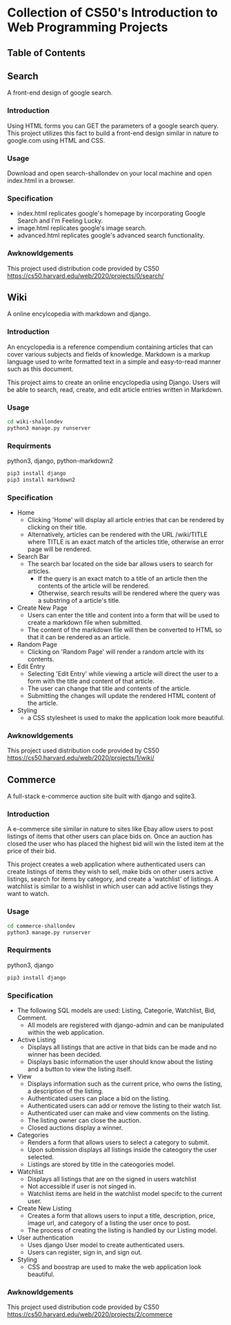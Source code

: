 # Collection of CS50's Introduction to Web Programming Projects

## Table of Contents

## Search
A front-end design of google search.

### Introduction
Using HTML forms you can GET the parameters of a google search query. This project utilizes this fact to build a front-end design similar in nature to google.com using HTML and CSS.

### Usage
Download and open search-shallondev on your local machine and open index.html in a browser.

### Specification
- index.html replicates google's homepage by incorporating Google Search and I'm Feeling Lucky.
- image.html replicates google's image search.
- advanced.html replicates google's advanced search functionality.

### Awknowldgements
This project used distribution code provided by CS50 https://cs50.harvard.edu/web/2020/projects/0/search/

## Wiki
A online encylcopedia with markdown and django.

### Introduction
An encyclopedia is a reference compendium containing articles that can cover various subjects and fields of knowledge. Markdown is a markup language used to write formatted text in a simple and easy-to-read manner such as this document.

This project aims to create an online encyclopedia using Django. Users will be able to search, read, create, and edit article entries written in Markdown.

### Usage
```bash
cd wiki-shallondev
python3 manage.py runserver
``` 

### Requirments
python3, django, python-markdown2

```bash
pip3 install django
pip3 install markdown2
```

### Specification
- Home
    - Clicking 'Home' will display all article entries that can be rendered by clicking on their title.
    - Alternatively, articles can be rendered with the URL /wiki/TITLE where TITLE is an exact match of the articles title, otherwise an error page will be rendered.
- Search Bar
    - The search bar located on the side bar allows users to search for articles.
        - If the query is an exact match to a title of an article then the contents of the article will be rendered.
        - Otherwise, search results will be rendered where the query was a substring of a article's title.
- Create New Page
    - Users can enter the title and content into a form that will be used to create a markdown file when submitted.
    - The content of the markdown file will then be converted to HTML so that it can be rendered as an article.
- Random Page
    - Clicking on 'Random Page' will render a random artcle with its contents.
- Edit Entry
    - Selecting 'Edit Entry' while viewing a article will direct the user to a form with the title and content of that article.
    - The user can change that title and contents of the article.
    - Submitting the changes will update the rendered HTML content of the article.
- Styling
    - a CSS stylesheet is used to make the application look more beautiful.

### Awknowldgements
This project used distribution code provided by CS50 https://cs50.harvard.edu/web/2020/projects/1/wiki/

## Commerce
A full-stack e-commerce auction site built with django and sqlite3.

### Introduction
A e-commerce site similar in nature to sites like Ebay allow users to post listings of items that other users can place bids on. Once an auction has closed the user who has placed the highest bid will win the listed item at the price of their bid. 

This project creates a web application where authenticated users can create listings of items they wish to sell, make bids on other users active listings, search for items by category, and create a 'watchlist' of listings. A watchlist is similar to a wishlist in which user can add active listings they want to watch.

### Usage
```bash
cd commerce-shallondev
python3 manage.py runserver
```

### Requirments
python3, django

```bash
pip3 install django
```

### Specification
- The following SQL models are used: Listing, Categorie, Watchlist, Bid, Comment.
    - All models are registered with django-admin and can be manipulated within the web application.
- Active Listing
    - Displays all listings that are active in that bids can be made and no winner has been decided.
    - Displays basic information the user should know about the listing and a button to view the listing itself.
- View
    - Displays information such as the current price, who owns the listing, a description of the listing.
    - Authenticated users can place a bid on the listing.
    - Authenticated users can add or remove the listing to their watch list.
    - Authenticated user can make and view comments on the listing.
    - The listing owner can close the auction.
    - Closed auctions display a winner.
- Categories
    - Renders a form that allows users to select a category to submit.
    - Upon submission displays all listings inside the cateogory the user selected.
    - Listings are stored by title in the cateogories model.
- Watchlist
    - Displays all listings that are on the signed in users watchlist
    - Not accessible if user is not singed in.
    - Watchlist items are held in the watchlist model specifc to the current user.
- Create New Listing
    - Creates a form that allows users to input a title, description, price, image url, and category of a listing the user once to post.
    - The process of creating the listing is handled by our Listing model.
- User authentication
    - Uses django User model to create authenticated users.
    - Users can register, sign in, and sign out.
- Styling
    - CSS and boostrap are used to make the web application look beautiful.

### Awknowldgements
This project used distribution code provided by CS50 https://cs50.harvard.edu/web/2020/projects/2/commerce